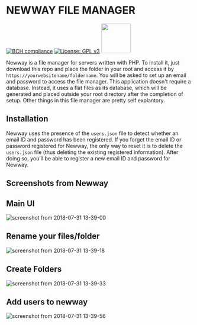 # NEWWAY FILE MANAGER
[![BCH compliance](https://bettercodehub.com/edge/badge/naveen17797/newway-filemanager?branch=master)](https://bettercodehub.com/)
[![License: GPL v3](https://img.shields.io/badge/License-GPL%20v3-blue.svg)]()   [<img src="https://upload.wikimedia.org/wikipedia/commons/0/06/Facebook.svg" width="80">](https://www.facebook.com/newwayfilemanager)





Newway is a file manager for servers written with PHP. To install it, just download this repo and place the folder in your root and access it by `https://yourwebsitename/foldername`. You will be asked to set up an email and password to access the file manager. This application doesn't require a database. Instead, it uses a flat files as its database, which will be generated and placed outside your root directory after the completion of setup. Other things in this file manager are pretty self explantory.

## Installation
Newway uses the presence of the `users.json` file to detect whether an email ID and password has been registered. If you forget the email ID or password registered for Newway, the only way to reset it is to delete the `users.json` file (thus deleting the existing registered information). After doing so, you'll be able to register a new email ID and password for Newway.

## Screenshots from Newway

## Main UI
![screenshot from 2018-07-31 13-39-00](https://user-images.githubusercontent.com/18109258/43446822-7cd385de-94c7-11e8-870e-51dc80af761f.png)

## Rename your files/folder
![screenshot from 2018-07-31 13-39-18](https://user-images.githubusercontent.com/18109258/43446823-7d1a2ef8-94c7-11e8-9432-f7d3527b6a50.png)

## Create Folders
![screenshot from 2018-07-31 13-39-33](https://user-images.githubusercontent.com/18109258/43446824-7d5f9934-94c7-11e8-9491-b3eb2f75dc03.png)

## Add users to newway
![screenshot from 2018-07-31 13-39-56](https://user-images.githubusercontent.com/18109258/43446825-7da3aea8-94c7-11e8-8275-fafc39aa77b6.png)
